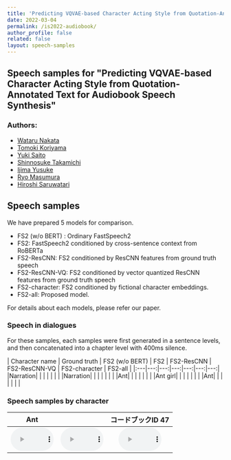 ```yaml
---
title: 'Predicting VQVAE-based Character Acting Style from Quotation-Annotated Text for Audiobook Speech Synthesis'
date: 2022-03-04
permalink: /is2022-audiobook/
author_profile: false
related: false
layout: speech-samples
---
```



## Speech samples for "Predicting VQVAE-based Character Acting Style from Quotation-Annotated Text for Audiobook Speech Synthesis"

### Authors:
* [Wataru Nakata](https://wataru-nakata.github.io)
* [Tomoki Koriyama](https://hyama5.github.io/index-j.html)
* [Yuki Saito](http://sython.org/)
* [Shinnosuke Takamichi](https://sites.google.com/site/shinnosuketakamichi/home)
* [Ijima Yusuke](https://sites.google.com/view/yskijm/profile)
* [Ryo Masumura](https://sites.google.com/site/ryomasumuraweb/home)
* [Hiroshi Saruwatari](https://researchmap.jp/read0102891)


## Speech samples
We have prepared 5 models for comparison.
* FS2 (w/o BERT) : Ordinary FastSpeech2 
* FS2: FastSpeech2 conditioned by cross-sentence context from RoBERTa
* FS2-ResCNN: FS2 conditioned by ResCNN features from ground truth speech
* FS2-ResCNN-VQ: FS2 conditioned by vector quantized ResCNN features from ground truth speech
* FS2-character: FS2 conditioned by fictional character embeddings.
* FS2-all: Proposed model.

For details about each models, please refer our paper.
### Speech in dialogues 
For these samples, each samples were first generated in a sentence levels, and then concatenated into a chapter level with 400ms silence.

| Character name | Ground truth | FS2 (w/o BERT) | FS2 | FS2-ResCNN | FS2-ResCNN-VQ | FS2-character | FS2-all | 
|:---|---:|---:|---:|---:|---:|---:|
|Narration|
<audio style='width: 100px;' src='/files/SSW11/gpe/ground_truth/test0.wav'></audio>|
<audio src='/files/is2022/sentence-level/is2022-fs2_0.wav'></audio>| <audio src='/files/is2022/sentence-level/is2022-bert_0.wav'></audio>| <audio src='/files/is2022/sentence-level/is2022-rescnn-bert_0.wav'></audio>| <audio src='/files/is2022/sentence-level/is2022-rescnn-vq-bert_0.wav'></audio>| <audio src='/files/is2022/sentence-level/is2022-all-attention_0.wav'></audio>|
|Narration| <audio style='width: 100px;' src='/files/SSW11/gpe/ground_truth/test1.wav'></audio>| <audio src='/files/is2022/sentence-level/is2022-fs2_1.wav'></audio>| <audio src='/files/is2022/sentence-level/is2022-bert_1.wav'></audio>| <audio src='/files/is2022/sentence-level/is2022-rescnn-bert_1.wav'></audio>| <audio src='/files/is2022/sentence-level/is2022-rescnn-vq-bert_1.wav'></audio>| <audio src='/files/is2022/sentence-level/is2022-all-attention_1.wav'></audio>| 
|Ant| <audio style='width: 100px;' src='/files/SSW11/gpe/ground_truth/test2.wav'></audio>| <audio src='/files/is2022/sentence-level/is2022-fs2_2.wav'></audio>| <audio src='/files/is2022/sentence-level/is2022-bert_2.wav'></audio>| <audio src='/files/is2022/sentence-level/is2022-rescnn-bert_2.wav'></audio>| <audio src='/files/is2022/sentence-level/is2022-rescnn-vq-bert_2.wav'></audio>| <audio src='/files/is2022/sentence-level/is2022-all-attention_2.wav'></audio>|
|Ant girl| <audio style='width: 100px;' src='/files/SSW11/gpe/ground_truth/test3.wav'></audio>| <audio src='/files/is2022/sentence-level/is2022-fs2_3.wav'></audio>| <audio src='/files/is2022/sentence-level/is2022-bert_3.wav'></audio>| <audio src='/files/is2022/sentence-level/is2022-rescnn-bert_3.wav'></audio>| <audio src='/files/is2022/sentence-level/is2022-rescnn-vq-bert_3.wav'></audio>| <audio src='/files/is2022/sentence-level/is2022-all-attention_3.wav'></audio>|
|Ant| <audio style='width: 100px;' src='/files/SSW11/gpe/ground_truth/test4.wav'></audio>| <audio src='/files/is2022/sentence-level/is2022-fs2_4.wav'></audio>| <audio src='/files/is2022/sentence-level/is2022-bert_4.wav'></audio>| <audio src='/files/is2022/sentence-level/is2022-rescnn-bert_4.wav'></audio>| <audio src='/files/is2022/sentence-level/is2022-rescnn-vq-bert_4.wav'></audio>| <audio src='/files/is2022/sentence-level/is2022-all-attention_4.wav'></audio>|

### Speech samples by character

| Ant |  | コードブックID 47 |
|:---:|:---:|:---:|
| <audio style="width: 100px;" src='/files/sp-vqvae/proposed/n_arikun_1094_arikun_chapt000_parag000_style000_000_JKAC_0.wav' controls preload></audio> | <audio style="width: 100px;" src='/files/sp-vqvae/proposed/n_arikun_1094_arikun_chapt000_parag000_style000_000_JKAC_20.wav' controls preload></audio> | <audio style="width: 100px;" src='/files/sp-vqvae/proposed/n_arikun_1094_arikun_chapt000_parag000_style000_000_JKAC_47.wav' controls preload></audio> | 